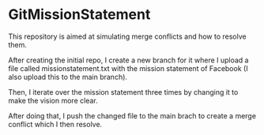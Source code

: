 # GitMissionStatement
This repository is aimed at simulating merge conflicts and how to resolve them.

After creating the initial repo, I create a new branch for it where I upload a file called missionstatement.txt with the mission statement of Facebook (I also upload this to the main branch).

Then, I iterate over the mission statement three times by changing it to make the vision more clear.

After doing that, I push the changed file to the main brach to create a merge conflict which I then resolve.

